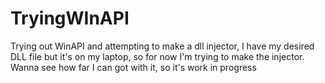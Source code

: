 # TryingWInAPI

Trying out WinAPI and attempting to make a dll injector, I have my desired DLL file but it's on my laptop, so for now I'm trying to make the injector.
Wanna see how far I can got with it, so it's work in progress
 
